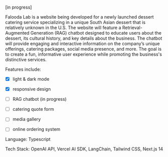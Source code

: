 [in progress]

Falooda Lab is a website being developed for a newly launched dessert catering service specializing in a unique South Asian dessert that is relatively unknown in the U.S. The website will feature a Retrieval-Augmented Generation (RAG) chatbot designed to educate users about the dessert, its cultural history, and key details about the business. The chatbot will provide engaging and interactive information on the company’s unique offerings, catering packages, social media presence, and more. The goal is to create a fun, informative user experience while promoting the business's distinctive services.

Features include:
- [x] light & dark mode
- [x] responsive design
- [ ] RAG chatbot (in progress)
- [ ] catering quote form
- [ ] media gallery
- [ ] online ordering system


Language: Typescript

Tech Stack: OpenAI API, Vercel AI SDK, LangChain, Tailwind CSS, Next.js 14
